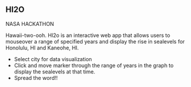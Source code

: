 ## HI2O

NASA HACKATHON

Hawaii-two-ooh. HI2o is an interactive web app that allows users to mouseover a range of specified years and display the rise in sealevels for Honolulu, HI and Kaneohe, HI.

  - Select city for data visualization
  - Click and move marker through the range of years in the graph to display the sealevels at that time.
  - Spread the word!!
